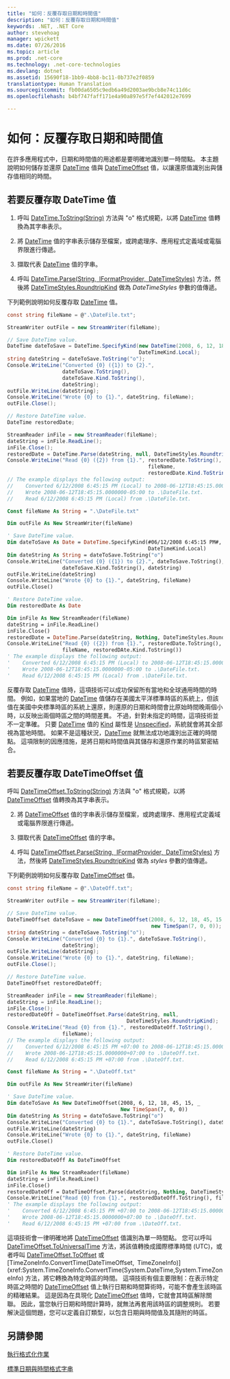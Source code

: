 ```yaml
---
title: "如何：反覆存取日期和時間值"
description: "如何：反覆存取日期和時間值"
keywords: .NET, .NET Core
author: stevehoag
manager: wpickett
ms.date: 07/26/2016
ms.topic: article
ms.prod: .net-core
ms.technology: .net-core-technologies
ms.devlang: dotnet
ms.assetid: 15690f18-1bb9-4bb8-bc11-0b737e2f0859
translationtype: Human Translation
ms.sourcegitcommit: fb00da6505c9edb6a49d2003ae9bcb8e74c11d6c
ms.openlocfilehash: b4bf747faff171e4a90a897e5f7ef442012e7699

---
```


# <a name="how-to-roundtrip-date-and-time-values"></a>如何：反覆存取日期和時間值

在許多應用程式中，日期和時間值的用途都是要明確地識別單一時間點。 本主題說明如何儲存並還原 [DateTime](xref:System.DateTime) 值與 [DateTimeOffset](xref:System.DateTimeOffset) 值，以讓還原值識別出與儲存值相同的時間。

## <a name="to-roundtrip-a-datetime-value"></a>若要反覆存取 DateTime 值

1. 呼叫 [DateTime.ToString(String)](xref:System.DateTime.ToString(System.String)) 方法與 "o" 格式規範，以將 [DateTime](xref:System.DateTime) 值轉換為其字串表示。

2. 將 [DateTime](xref:System.DateTime) 值的字串表示儲存至檔案，或跨處理序、應用程式定義域或電腦界限進行傳遞。

3. 擷取代表 [DateTime](xref:System.DateTime) 值的字串。

4. 呼叫 [DateTime.Parse(String, IFormatProvider, DateTimeStyles)](xref:System.DateTime.Parse(System.String,System.IFormatProvider,System.Globalization.DateTimeStyles)) 方法，然後將 [DateTimeStyles.RoundtripKind](xref:System.Globalization.DateTimeStyles.RoundtripKind) 做為 *DateTimeStyles* 參數的值傳遞。

下列範例說明如何反覆存取 [DateTime](xref:System.DateTime) 值。

```csharp
const string fileName = @".\DateFile.txt";

StreamWriter outFile = new StreamWriter(fileName);

// Save DateTime value.
DateTime dateToSave = DateTime.SpecifyKind(new DateTime(2008, 6, 12, 18, 45, 15), 
                                           DateTimeKind.Local);
string dateString = dateToSave.ToString("o");      
Console.WriteLine("Converted {0} ({1}) to {2}.", 
                  dateToSave.ToString(), 
                  dateToSave.Kind.ToString(), 
                  dateString);      
outFile.WriteLine(dateString);
Console.WriteLine("Wrote {0} to {1}.", dateString, fileName);
outFile.Close();

// Restore DateTime value.
DateTime restoredDate;

StreamReader inFile = new StreamReader(fileName);
dateString = inFile.ReadLine();
inFile.Close();
restoredDate = DateTime.Parse(dateString, null, DateTimeStyles.RoundtripKind);
Console.WriteLine("Read {0} ({2}) from {1}.", restoredDate.ToString(), 
                                              fileName, 
                                              restoredDate.Kind.ToString());
// The example displays the following output:
//    Converted 6/12/2008 6:45:15 PM (Local) to 2008-06-12T18:45:15.0000000-05:00.
//    Wrote 2008-06-12T18:45:15.0000000-05:00 to .\DateFile.txt.
//    Read 6/12/2008 6:45:15 PM (Local) from .\DateFile.txt.
```

```vb
Const fileName As String = ".\DateFile.txt"

Dim outFile As New StreamWriter(fileName)

' Save DateTime value.
Dim dateToSave As Date = DateTime.SpecifyKind(#06/12/2008 6:45:15 PM#, _
                                              DateTimeKind.Local)
Dim dateString As String = dateToSave.ToString("o")      
Console.WriteLine("Converted {0} ({1}) to {2}.", dateToSave.ToString(), _
                  dateToSave.Kind.ToString(), dateString)      
outFile.WriteLine(dateString)
Console.WriteLine("Wrote {0} to {1}.", dateString, fileName)
outFile.Close()   

' Restore DateTime value.
Dim restoredDate As Date

Dim inFile As New StreamReader(fileName)
dateString = inFile.ReadLine()
inFile.Close()
restoredDate = DateTime.Parse(dateString, Nothing, DateTimeStyles.RoundTripKind)
Console.WriteLine("Read {0} ({2}) from {1}.", restoredDate.ToString(), _
                  fileName, restoredDAte.Kind.ToString())
' The example displays the following output:
'    Converted 6/12/2008 6:45:15 PM (Local) to 2008-06-12T18:45:15.0000000-05:00.
'    Wrote 2008-06-12T18:45:15.0000000-05:00 to .\DateFile.txt.
'    Read 6/12/2008 6:45:15 PM (Local) from .\DateFile.txt.
```

反覆存取 [DateTime](xref:System.DateTime) 值時，這項技術可以成功保留所有當地和全球通用時間的時間。 例如，如果當地的 [DateTime](xref:System.DateTime) 值儲存在美國太平洋標準時區的系統上，但該值在美國中央標準時區的系統上還原，則還原的日期和時間會比原始時間晚兩個小時，以反映出兩個時區之間的時間差異。 不過，針對未指定的時間，這項技術並不一定準確。 只要 [DateTime](xref:System.DateTime) 值的 [Kind](xref:System.DateTime.Kind) 屬性是 [Unspecified](xref:System.DateTimeKind.Unspecified)，系統就會將其全部視為當地時間。 如果不是這種狀況，[DateTime](xref:System.DateTime) 就無法成功地識別出正確的時間點。 這項限制的因應措施，是將日期和時間值與其儲存和還原作業的時區緊密結合。

## <a name="to-roundtrip-a-datetimeoffset-value"></a>若要反覆存取 DateTimeOffset 值

呼叫 [DateTimeOffset.ToString(String)](xref:System.DateTimeOffset.ToString(System.String)) 方法與 "o" 格式規範，以將 [DateTimeOffset](xref:System.DateTimeOffset) 值轉換為其字串表示。

2. 將 [DateTimeOffset](xref:System.DateTimeOffset) 值的字串表示儲存至檔案，或跨處理序、應用程式定義域或電腦界限進行傳遞。

3. 擷取代表 [DateTimeOffset](xref:System.DateTimeOffset) 值的字串。

4. 呼叫 [DateTimeOffset.Parse(String, IFormatProvider, DateTimeStyles)](xref:System.DateTimeOffset.Parse(System.String,System.IFormatProvider,System.Globalization.DateTimeStyles)) 方法，然後將 [DateTimeStyles.RoundtripKind](xref:System.Globalization.DateTimeStyles.RoundtripKind) 做為 *styles* 參數的值傳遞。

下列範例說明如何反覆存取 [DateTimeOffset](xref:System.DateTimeOffset) 值。

```csharp
const string fileName = @".\DateOff.txt";

StreamWriter outFile = new StreamWriter(fileName);

// Save DateTime value.
DateTimeOffset dateToSave = new DateTimeOffset(2008, 6, 12, 18, 45, 15, 
                                               new TimeSpan(7, 0, 0));
string dateString = dateToSave.ToString("o");      
Console.WriteLine("Converted {0} to {1}.", dateToSave.ToString(), 
                  dateString);      
outFile.WriteLine(dateString);
Console.WriteLine("Wrote {0} to {1}.", dateString, fileName);
outFile.Close();

// Restore DateTime value.
DateTimeOffset restoredDateOff;

StreamReader inFile = new StreamReader(fileName);
dateString = inFile.ReadLine();
inFile.Close();
restoredDateOff = DateTimeOffset.Parse(dateString, null, 
                                       DateTimeStyles.RoundtripKind);
Console.WriteLine("Read {0} from {1}.", restoredDateOff.ToString(), 
                  fileName);
// The example displays the following output:
//    Converted 6/12/2008 6:45:15 PM +07:00 to 2008-06-12T18:45:15.0000000+07:00.
//    Wrote 2008-06-12T18:45:15.0000000+07:00 to .\DateOff.txt.
//    Read 6/12/2008 6:45:15 PM +07:00 from .\DateOff.txt.
```

```vb
Const fileName As String = ".\DateOff.txt"

Dim outFile As New StreamWriter(fileName)

' Save DateTime value.
Dim dateToSave As New DateTimeOffset(2008, 6, 12, 18, 45, 15, _
                                     New TimeSpan(7, 0, 0))
Dim dateString As String = dateToSave.ToString("o")      
Console.WriteLine("Converted {0} to {1}.", dateToSave.ToString(), dateString)      
outFile.WriteLine(dateString)
Console.WriteLine("Wrote {0} to {1}.", dateString, fileName)
outFile.Close()   

' Restore DateTime value.
Dim restoredDateOff As DateTimeOffset

Dim inFile As New StreamReader(fileName)
dateString = inFile.ReadLine()
inFile.Close()
restoredDateOff = DateTimeOffset.Parse(dateString, Nothing, DateTimeStyles.RoundTripKind)
Console.WriteLine("Read {0} from {1}.", restoredDateOff.ToString(), fileName)
' The example displays the following output:
'    Converted 6/12/2008 6:45:15 PM +07:00 to 2008-06-12T18:45:15.0000000+07:00.
'    Wrote 2008-06-12T18:45:15.0000000+07:00 to .\DateOff.txt.
'    Read 6/12/2008 6:45:15 PM +07:00 from .\DateOff.txt.
```

這項技術會一律明確地將 [DateTimeOffset](xref:System.DateTimeOffset) 值識別為單一時間點。 您可以呼叫 [DateTimeOffset.ToUniversalTime](xref:System.DateTimeOffset.ToUniversalTime) 方法，將該值轉換成國際標準時間 (UTC)，或者呼叫 [DateTimeOffset.ToOffset](xref:System.DateTimeOffset.ToOffset(System.TimeSpan)) 或 [TimeZoneInfo.ConvertTime(DateTimeOffset, TimeZoneInfo)](xref:System.TimeZoneInfo.ConvertTime(System.DateTime,System.TimeZoneInfo) 方法，將它轉換為特定時區的時間。 這項技術有個主要限制：在表示特定時區之時間的 [DateTimeOffset](xref:System.DateTimeOffset) 值上執行日期和時間算術時，可能不會產生該時區的精確結果。 這是因為在具現化 [DateTimeOffset](xref:System.DateTimeOffset) 值時，它就會其時區解除關聯。 因此，當您執行日期和時間計算時，就無法再套用該時區的調整規則。 若要解決這個問題，您可以定義自訂類型，以包含日期與時間值及其隨附的時區。

## <a name="see-also"></a>另請參閱

[執行格式化作業](performing-formatting-operations.md)

[標準日期與時間格式字串](standard-datetime.md)




<!--HONumber=Nov16_HO3-->


